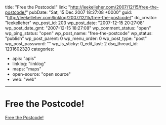 title: "Free the Postcode!"
link: "http://leekelleher.com/2007/12/15/free-the-postcode/"
pubDate: "Sat, 15 Dec 2007 18:27:08 +0000"
guid: "http://leekelleher.com/linklog/2007/12/15/free-the-postcode/"
dc_creator: "leekelleher"
wp_post_id: 203
wp_post_date: "2007-12-15 20:27:08"
wp_post_date_gmt: "2007-12-15 18:27:08"
wp_comment_status: "open"
wp_ping_status: "open"
wp_post_name: "free-the-postcode"
wp_status: "publish"
wp_post_parent: 0
wp_menu_order: 0
wp_post_type: "post"
wp_post_password: ""
wp_is_sticky: 0_edit_last: 2
dsq_thread_id: 1231602320
categories:
  - apis: "apis"
  - linklog: "linklog"
  - maps: "maps"
  - open-source: "open source"
  - web: "web"

---

# Free the Postcode!

<a href="http://www.freethepostcode.org/">Free the Postcode!</a>